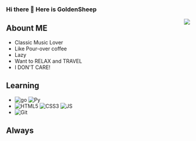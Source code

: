 ### Hi there 👋 Here is GoldenSheep

<img align="right" src='https://github-readme-stats.vercel.app/api?username=GoldenSheep402&show_icons=true&theme=tokyonight&include_all_commits=true'/>

## Abount ME
- Classic Music Lover
- Like Pour-over coffee 
- Lazy 
- Want to RELAX and TRAVEL
- I DON'T CARE!

## Learning
- ![go](https://img.shields.io/badge/Golang-333333?style=flat&logo=go) ![Py](https://img.shields.io/badge/-Python-333333?style=flat&logo=python)
- ![HTML5](https://img.shields.io/badge/HTML5-333333?style=flat&logo=HTML5) ![CSS3](https://img.shields.io/badge/CSS3-333333?style=flat&logo=CSS3) ![JS](https://img.shields.io/badge/JS-333333?style=flat&logo=JavaScript)
- ![Git](https://img.shields.io/badge/Git-333333?style=flat&logo=git)

## Always
